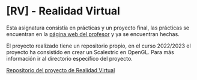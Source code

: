 # [RV] - Realidad Virtual

Esta asignatura consistía en prácticas y un proyecto final, las prácticas se encuentran en la [página web del profesor](http://www.uhu.es/francisco.moreno/gii_rv/) y ya se encuentran hechas.

El proyecto realizado tiene un repositorio propio, en el curso 2022/2023 el proyecto ha consistido en crear un Scalextric en OpenGL. Para más información ir al directorio específico del proyecto.

[Repositorio del proyecto de Realidad Virtual](https://github.com/GrunCrow/Scalextric_OpenGL)
